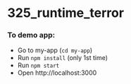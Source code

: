 # 325_runtime_terror

### To demo app:
- Go to my-app (`cd my-app`)
- Run `npm install` (only 1st time)
- Run `npm start` 
- Open http://localhost:3000 